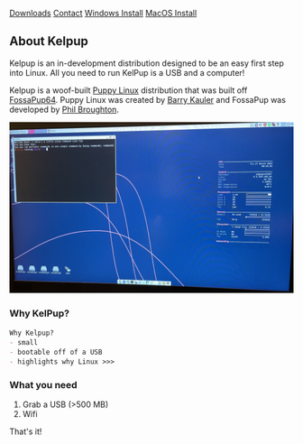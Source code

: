 <a href="../Instructions/Releases.md" class="btn"><span class="icon"></span>Downloads</a> <a href="../Contact/contact.md" class="btn"><span class="icon"></span>Contact</a> <a href="../Instructions/WindowsDownload.md" class="btn"><span class="icon"></span>Windows Install</a> <a href="../Instructions/MacDownload.md" class="btn"><span class="icon"></span>MacOS Install</a>

## About Kelpup
Kelpup is an in-development distribution designed to be an easy first step into Linux. All you need to run KelPup is a USB and a computer! 

Kelpup is a woof-built [Puppy Linux](https://puppylinux.com/) distribution that was built off [FossaPup64](https://blog.puppylinux.com/fossapup64-release). Puppy Linux was created by [Barry Kauler](https://bkhome.org/news/) and FossaPup was developed by [Phil Broughton](https://github.com/mrfricks). 

<img src="IMG_5360.jpeg" alt="hi" class="inline"/>

### Why KelPup? 
```markdown
Why Kelpup?
- small
- bootable off of a USB
- highlights why Linux >>>
```

### What you need
1. Grab a USB (>500 MB)
2. Wifi

That's it!
